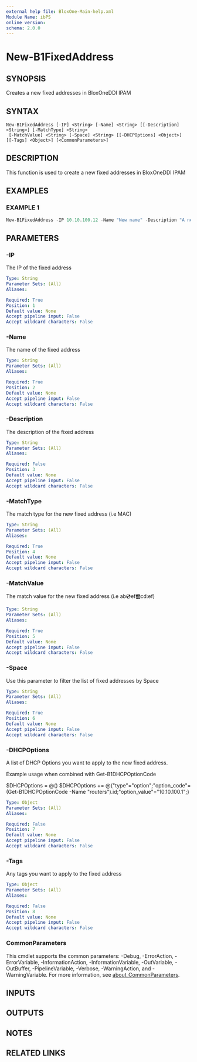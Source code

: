 ```yaml
---
external help file: BloxOne-Main-help.xml
Module Name: ibPS
online version:
schema: 2.0.0
---
```


# New-B1FixedAddress

## SYNOPSIS
Creates a new fixed addresses in BloxOneDDI IPAM

## SYNTAX

```
New-B1FixedAddress [-IP] <String> [-Name] <String> [[-Description] <String>] [-MatchType] <String>
 [-MatchValue] <String> [-Space] <String> [[-DHCPOptions] <Object>] [[-Tags] <Object>] [<CommonParameters>]
```

## DESCRIPTION
This function is used to create a new fixed addresses in BloxOneDDI IPAM

## EXAMPLES

### EXAMPLE 1
```powershell
New-B1FixedAddress -IP 10.10.100.12 -Name "New name" -Description "A new description"
```

## PARAMETERS

### -IP
The IP of the fixed address

```yaml
Type: String
Parameter Sets: (All)
Aliases:

Required: True
Position: 1
Default value: None
Accept pipeline input: False
Accept wildcard characters: False
```

### -Name
The name of the fixed address

```yaml
Type: String
Parameter Sets: (All)
Aliases:

Required: True
Position: 2
Default value: None
Accept pipeline input: False
Accept wildcard characters: False
```

### -Description
The description of the fixed address

```yaml
Type: String
Parameter Sets: (All)
Aliases:

Required: False
Position: 3
Default value: None
Accept pipeline input: False
Accept wildcard characters: False
```

### -MatchType
The match type for the new fixed address (i.e MAC)

```yaml
Type: String
Parameter Sets: (All)
Aliases:

Required: True
Position: 4
Default value: None
Accept pipeline input: False
Accept wildcard characters: False
```

### -MatchValue
The match value for the new fixed address (i.e ab:cd:ef:ab:cd:ef)

```yaml
Type: String
Parameter Sets: (All)
Aliases:

Required: True
Position: 5
Default value: None
Accept pipeline input: False
Accept wildcard characters: False
```

### -Space
Use this parameter to filter the list of fixed addresses by Space

```yaml
Type: String
Parameter Sets: (All)
Aliases:

Required: True
Position: 6
Default value: None
Accept pipeline input: False
Accept wildcard characters: False
```

### -DHCPOptions
A list of DHCP Options you want to apply to the new fixed address.

Example usage when combined with Get-B1DHCPOptionCode

$DHCPOptions = @()
$DHCPOptions += @{"type"="option";"option_code"=(Get-B1DHCPOptionCode -Name "routers").id;"option_value"="10.10.100.1";}

```yaml
Type: Object
Parameter Sets: (All)
Aliases:

Required: False
Position: 7
Default value: None
Accept pipeline input: False
Accept wildcard characters: False
```

### -Tags
Any tags you want to apply to the fixed address

```yaml
Type: Object
Parameter Sets: (All)
Aliases:

Required: False
Position: 8
Default value: None
Accept pipeline input: False
Accept wildcard characters: False
```

### CommonParameters
This cmdlet supports the common parameters: -Debug, -ErrorAction, -ErrorVariable, -InformationAction, -InformationVariable, -OutVariable, -OutBuffer, -PipelineVariable, -Verbose, -WarningAction, and -WarningVariable. For more information, see [about_CommonParameters](http://go.microsoft.com/fwlink/?LinkID=113216).

## INPUTS

## OUTPUTS

## NOTES

## RELATED LINKS
